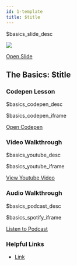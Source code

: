 ```yaml
---
id: 1-template
title: $title
---
```


<!--############## Intro Section ##############-->

<section class="inner-section">

$basics_slide_desc

<img src="$basics_slide_img"/>

<a href="$basics_slide_direct_URL" target="_blank" class="button live-button">Open Slide</a>

</section>

<!--############## Title Section ##############-->

<section class="inner-section">

## The Basics: $title

</section>

<!--############## Codepen Section ##############-->

<section class="inner-section">

### Codepen Lesson

$basics_codepen_desc

$basics_codepen_iframe

<a href="$basics_direct_codepen_url" target="_blank" class="button live-button">Open Codepen</a>

</section>

<!--############## Youtube Section ##############-->

<section class="inner-section">

### Video Walkthrough

$basics_youtube_desc

$basics_youtube_iframe

<a href="$basics_direct_youtube_url" target="_blank" class="button live-button">View Youtube Video</a>

</section>

<section class="inner-section">

<!--############## Podcast Section ##############-->

### Audio Walkthrough 

$basics_podcast_desc

$basics_spotify_iframe

<a href="$basics_direct_anchor_url" target="_blank" class="button live-button">Listen to Podcast</a>

</section>

<!--############## Helpful Links Section ##############-->

<section class="inner-section">

### Helpful Links

* <a href="/" target="_blank">Link</a>

</section>    